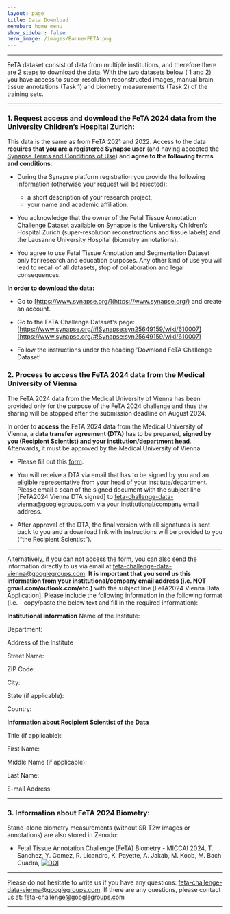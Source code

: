 ```yaml
---
layout: page
title: Data Download
menubar: home_menu
show_sidebar: false
hero_image: /images/BannerFETA.png
---
```


***

FeTA dataset consist of data from multiple institutions, and therefore there are 2 steps to download the data. With the two datasets below ( 1 and 2) you have access to super-resolution reconstructed images, manual brain tissue annotations (Task 1) and biometry measurements (Task 2) of the training sets.

***

### 1. Request access and download the FeTA 2024 data from the University Children’s Hospital Zurich:

This data is the same as from FeTA 2021 and 2022. Access to the data **requires that you are a registered Synapse user** (and having accepted the [Synapse Terms and Conditions of Use](https://s3.amazonaws.com/static.synapse.org/governance/SageBionetworksSynapseTermsandConditionsofUse.pdf?v=5)) and **agree to the following terms and conditions**:
      
* During the Synapse platform registration you provide the following information (otherwise your request will be rejected):
	* a short description of your research project, 
	* your name and academic affiliation.
      
* You acknowledge that the owner of the Fetal Tissue Annotation Challenge Dataset available on Synapse is the University Children’s Hospital Zurich (super-resolution reconstructions and tissue labels) and the Lausanne University Hospital (biometry annotations).

* You agree to use Fetal Tissue Annotation and Segmentation Dataset only for research and education purposes. Any other kind of use you will lead to recall of all datasets, stop of collaboration and legal consequences.

**In order to download the data:** 
    
   * Go to [https://www.synapse.org/](https://www.synapse.org/) and create an account. 
    
   * Go to the FeTA Challenge Dataset's page: [https://www.synapse.org/#!Synapse:syn25649159/wiki/610007](https://www.synapse.org/#!Synapse:syn25649159/wiki/610007)
    
   * Follow the instructions under the heading 'Download FeTA Challenge Dataset’
    
### 2.  Process to access the FeTA 2024 data from the Medical University of Vienna 

 The FeTA 2024 data from the Medical University of Vienna has been provided only for the purpose of the FeTA 2024 challenge and thus the sharing will be stopped after the submission deadline on August 2024. 

In order to **access** the FeTA 2024 data from the Medical University of Vienna, a **data transfer agreement (DTA)** has to be prepared, **signed by you (Recipient Scientist) and your institution/department head**. Afterwards, it must be approved by the Medical University of Vienna.

* Please fill out this [form](https://forms.gle/Mi89sUsYpXQ8VPi37).

* You will receive a DTA via email that has to be signed by you and an eligible representative from your head of your institute/department. Please email a scan of the signed document with the subject line [FeTA2024 Vienna DTA signed] to feta-challenge-data-vienna@googlegroups.com via your institutional/company email address.

* After approval of the DTA, the final version with all signatures is sent back to you and a download link with instructions will be provided to you (“the Recipient Scientist”).

***
Alternatively, if you can not access the form, you can also send the information directly to us via email at feta-challenge-data-vienna@googlegroups.com. **It is important that you send us this information from your institutional/company email address (i.e. NOT gmail.com/outlook.com/etc.)** with the subject line [FeTA2024 Vienna Data Application]. Please include the following information in the following format (i.e. - copy/paste the below text and fill in the required information):

**Institutional information**
Name of the Institute: 

Department:

Address of the Institute

Street Name:

ZIP Code:

City:

State (if applicable):

Country:

**Information about Recipient Scientist of the Data**

Title (if applicable): 

First Name:

Middle Name (if applicable): 

Last Name:

E-mail Address:

***
### 3. Information about FeTA 2024 Biometry:
Stand-alone biometry measurements (without SR T2w images or annotations) are also stored in Zenodo:

* Fetal Tissue Annotation Challenge (FeTA) Biometry - MICCAI 2024, T. Sanchez, Y. Gomez, R. Licandro, K. Payette, A. Jakab, M. Koob, M. Bach Cuadra, [![DOI](https://zenodo.org/badge/DOI/10.5281/zenodo.11192452.svg)](https://doi.org/10.5281/zenodo.11192452)

***

Please do not hesitate to write us if you have any questions:  feta-challenge-data-vienna@googlegroups.com.
If there are any questions, please contact us at: [feta-challenge@googlegroups.com](mailto:feta-challenge@googlegroups.com)

***
